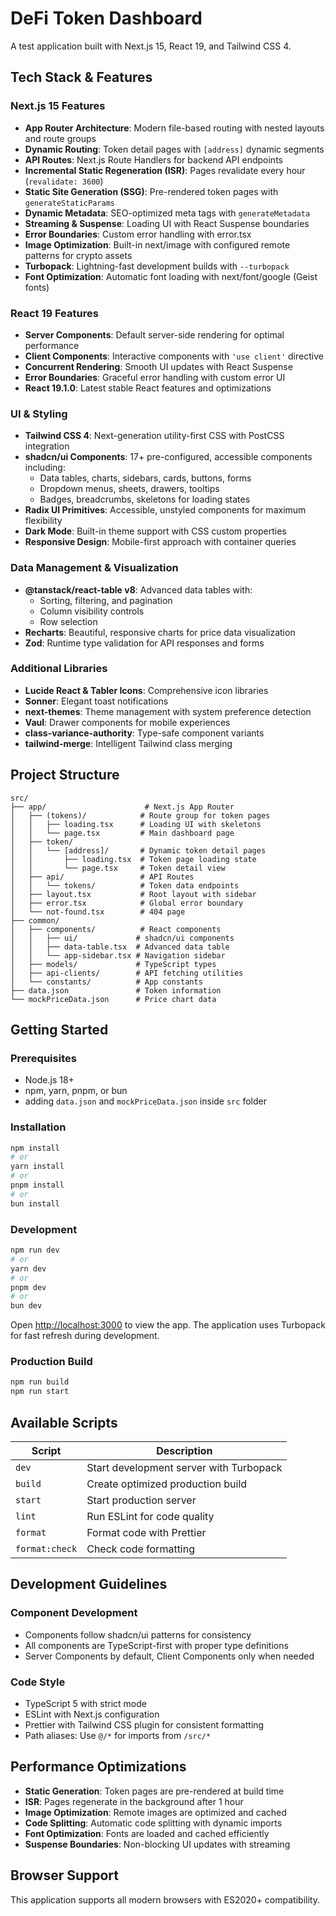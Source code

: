 # DeFi Token Dashboard

A test application built with Next.js 15, React 19, and Tailwind CSS 4.

## Tech Stack & Features

### Next.js 15 Features
- **App Router Architecture**: Modern file-based routing with nested layouts and route groups
- **Dynamic Routing**: Token detail pages with `[address]` dynamic segments
- **API Routes**: Next.js Route Handlers for backend API endpoints
- **Incremental Static Regeneration (ISR)**: Pages revalidate every hour (`revalidate: 3600`)
- **Static Site Generation (SSG)**: Pre-rendered token pages with `generateStaticParams`
- **Dynamic Metadata**: SEO-optimized meta tags with `generateMetadata`
- **Streaming & Suspense**: Loading UI with React Suspense boundaries
- **Error Boundaries**: Custom error handling with error.tsx
- **Image Optimization**: Built-in next/image with configured remote patterns for crypto assets
- **Turbopack**: Lightning-fast development builds with `--turbopack`
- **Font Optimization**: Automatic font loading with next/font/google (Geist fonts)

### React 19 Features
- **Server Components**: Default server-side rendering for optimal performance
- **Client Components**: Interactive components with `'use client'` directive
- **Concurrent Rendering**: Smooth UI updates with React Suspense
- **Error Boundaries**: Graceful error handling with custom error UI
- **React 19.1.0**: Latest stable React features and optimizations

### UI & Styling
- **Tailwind CSS 4**: Next-generation utility-first CSS with PostCSS integration
- **shadcn/ui Components**: 17+ pre-configured, accessible components including:
  - Data tables, charts, sidebars, cards, buttons, forms
  - Dropdown menus, sheets, drawers, tooltips
  - Badges, breadcrumbs, skeletons for loading states
- **Radix UI Primitives**: Accessible, unstyled components for maximum flexibility
- **Dark Mode**: Built-in theme support with CSS custom properties
- **Responsive Design**: Mobile-first approach with container queries

### Data Management & Visualization
- **@tanstack/react-table v8**: Advanced data tables with:
  - Sorting, filtering, and pagination
  - Column visibility controls
  - Row selection
- **Recharts**: Beautiful, responsive charts for price data visualization
- **Zod**: Runtime type validation for API responses and forms

### Additional Libraries
- **Lucide React & Tabler Icons**: Comprehensive icon libraries
- **Sonner**: Elegant toast notifications
- **next-themes**: Theme management with system preference detection
- **Vaul**: Drawer components for mobile experiences
- **class-variance-authority**: Type-safe component variants
- **tailwind-merge**: Intelligent Tailwind class merging

## Project Structure

```
src/
├── app/                      # Next.js App Router
│   ├── (tokens)/            # Route group for token pages
│   │   ├── loading.tsx      # Loading UI with skeletons
│   │   └── page.tsx         # Main dashboard page
│   ├── token/
│   │   └── [address]/       # Dynamic token detail pages
│   │       ├── loading.tsx  # Token page loading state
│   │       └── page.tsx     # Token detail view
│   ├── api/                 # API Routes
│   │   └── tokens/          # Token data endpoints
│   ├── layout.tsx           # Root layout with sidebar
│   ├── error.tsx            # Global error boundary
│   └── not-found.tsx        # 404 page
├── common/
│   ├── components/          # React components
│   │   ├── ui/             # shadcn/ui components
│   │   ├── data-table.tsx  # Advanced data table
│   │   └── app-sidebar.tsx # Navigation sidebar
│   ├── models/             # TypeScript types
│   ├── api-clients/        # API fetching utilities
│   └── constants/          # App constants
├── data.json               # Token information
└── mockPriceData.json      # Price chart data
```

## Getting Started

### Prerequisites

- Node.js 18+ 
- npm, yarn, pnpm, or bun
- adding `data.json` and `mockPriceData.json` inside `src` folder

### Installation

```bash
npm install
# or
yarn install
# or
pnpm install
# or
bun install
```

### Development

```bash
npm run dev
# or
yarn dev
# or
pnpm dev
# or
bun dev
```

Open [http://localhost:3000](http://localhost:3000) to view the app. The application uses Turbopack for fast refresh during development.

### Production Build

```bash
npm run build
npm run start
```

## Available Scripts

| Script | Description |
|--------|-------------|
| `dev` | Start development server with Turbopack |
| `build` | Create optimized production build |
| `start` | Start production server |
| `lint` | Run ESLint for code quality |
| `format` | Format code with Prettier |
| `format:check` | Check code formatting |

## Development Guidelines

### Component Development
- Components follow shadcn/ui patterns for consistency
- All components are TypeScript-first with proper type definitions
- Server Components by default, Client Components only when needed

### Code Style
- TypeScript 5 with strict mode
- ESLint with Next.js configuration
- Prettier with Tailwind CSS plugin for consistent formatting
- Path aliases: Use `@/*` for imports from `/src/*`

## Performance Optimizations

- **Static Generation**: Token pages are pre-rendered at build time
- **ISR**: Pages regenerate in the background after 1 hour
- **Image Optimization**: Remote images are optimized and cached
- **Code Splitting**: Automatic code splitting with dynamic imports
- **Font Optimization**: Fonts are loaded and cached efficiently
- **Suspense Boundaries**: Non-blocking UI updates with streaming

## Browser Support

This application supports all modern browsers with ES2020+ compatibility.